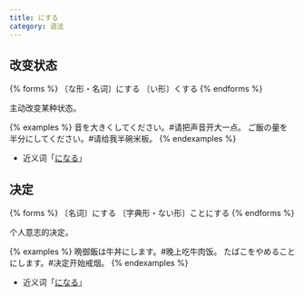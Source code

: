 ```yaml
---
title: にする
category: 语法
---
```


## 改变状态

{% forms %}
〔な形・名词〕にする
〔い形〕くする
{% endforms %}

主动改变某种状态。

{% examples %}
音を大きくしてください。#请把声音开大一点。
ご飯の量を半分にしてください。#请给我半碗米板。
{% endexamples %}

- 近义词「[になる](../ninaru#状态变化)」

## 决定

{% forms %}
〔名词〕にする
〔字典形・ない形〕ことにする
{% endforms %}

个人意志的决定。

{% examples %}
晩御飯は牛丼にします。#晚上吃牛肉饭。
たばこをやめることにします。#决定开始戒烟。
{% endexamples %}

- 近义词「[になる](../ninaru#决定)」
